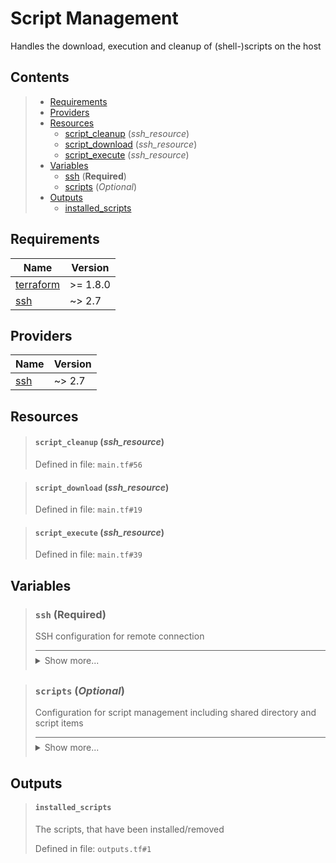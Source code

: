 # Script Management

Handles the download, execution and cleanup of (shell-)scripts on the host
## Contents

<blockquote>

- [Requirements](#requirements)
- [Providers](#providers)
- [Resources](#resources)
  - [script_cleanup](#script_cleanup-ssh_resource) (*ssh_resource*)
  - [script_download](#script_download-ssh_resource) (*ssh_resource*)
  - [script_execute](#script_execute-ssh_resource) (*ssh_resource*)
- [Variables](#variables)
  - [ssh](#ssh-required) (**Required**)
  - [scripts](#scripts-optional) (*Optional*)
- [Outputs](#outputs)
  - [installed_scripts](#installed_scripts)</blockquote>

## Requirements

| Name | Version |
|------|---------|
| <a name="requirement_terraform"></a> [terraform](#requirement\_terraform) | >= 1.8.0 |
| <a name="requirement_ssh"></a> [ssh](#requirement\_ssh) | ~> 2.7 |
## Providers

| Name | Version |
|------|---------|
| <a name="provider_ssh"></a> [ssh](#provider\_ssh) | ~> 2.7 |


## Resources
<blockquote>

#### `script_cleanup` (_ssh_resource_)
Defined in file: `main.tf#56`
</blockquote>
<blockquote>

#### `script_download` (_ssh_resource_)
Defined in file: `main.tf#19`
</blockquote>
<blockquote>

#### `script_execute` (_ssh_resource_)
Defined in file: `main.tf#39`
</blockquote>

## Variables
<blockquote>

### `ssh` (**Required**)
SSH configuration for remote connection

<details style="border-top-color: inherit; border-top-width: 0.1em; border-top-style: solid; padding-top: 0.5em; padding-bottom: 0.5em;">
  <summary>Show more...</summary>

  **Type**:
  ```hcl
  object({
    host    = string
    user    = string
    id_file = optional(string, "~/.ssh/id_rsa")
  })
  ```
  Defined in file: `variables.tf#1`

</details>
</blockquote>
<blockquote>

### `scripts` (*Optional*)
Configuration for script management including shared directory and script items

<details style="border-top-color: inherit; border-top-width: 0.1em; border-top-style: solid; padding-top: 0.5em; padding-bottom: 0.5em;">
  <summary>Show more...</summary>

  **Type**:
  ```hcl
  object({
    directory = optional(string, "scripts")
    items = list(object({
      name           = string
      url            = string
      apply_params   = optional(string, "")
      destroy_params = optional(string, "")
      run_on_destroy = optional(bool, true)
    }))
  })
  ```
  **Default**:
  ```json
  {
  "directory": "scripts",
  "items": []
}
  ```
  Defined in file: `variables.tf#14`

</details>
</blockquote>


## Outputs
<blockquote>

#### `installed_scripts`
The scripts, that have been installed/removed

Defined in file: `outputs.tf#1`
</blockquote>